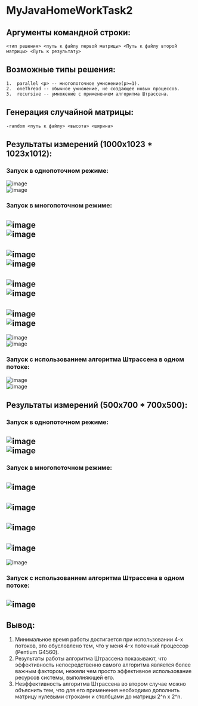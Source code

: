 # MyJavaHomeWorkTask2
## Аргументы командной строки:
    <тип решения> <путь к файлу первой матрицы> <Путь к файлу второй матрицы> <Путь к результату>
## Возможные типы решения:
    1.  parallel <p> -- многопоточное умножение(p>=1).
    2.  oneThread -- обычное умножение, не создающее новых процессов.
    3.  recursive -- умножение с применением алгоритма Штрассена.
## Генерация случайной матрицы:
    -random <путь к файлу> <высота> <ширина>
## Результаты измерений (1000x1023 * 1023x1012):
### Запуск в однопоточном режиме:
![image](https://user-images.githubusercontent.com/25980970/111812382-2259cc80-88e9-11eb-847b-a3a6a9bb1613.png)<br/>
![image](https://user-images.githubusercontent.com/25980970/111812592-546b2e80-88e9-11eb-9a8f-65a768d537f9.png)<br/>
### Запуск в многопоточном режиме:
![image](https://user-images.githubusercontent.com/25980970/111813163-e6733700-88e9-11eb-9c44-8075a44e185e.png)<br/>
![image](https://user-images.githubusercontent.com/25980970/111813188-ee32db80-88e9-11eb-8ca6-2a2810b0cdbe.png)<br/>
-
![image](https://user-images.githubusercontent.com/25980970/111813256-0276d880-88ea-11eb-8249-3fa9b9363e43.png)<br/>
![image](https://user-images.githubusercontent.com/25980970/111813726-9f397600-88ea-11eb-9ed3-2d0253ba0d3a.png)<br/>
-
![image](https://user-images.githubusercontent.com/25980970/111813840-ca23ca00-88ea-11eb-9a67-e4031a0b5a32.png)<br/>
![image](https://user-images.githubusercontent.com/25980970/111813891-da3ba980-88ea-11eb-8933-af974f90859d.png)<br/>
-
![image](https://user-images.githubusercontent.com/25980970/111813998-fe978600-88ea-11eb-8bee-fe41a4047465.png)<br/>
![image](https://user-images.githubusercontent.com/25980970/111814125-28e94380-88eb-11eb-8af2-a78dbe8e9184.png)<br/>
-
![image](https://user-images.githubusercontent.com/25980970/111814250-4e764d00-88eb-11eb-8bdb-952463e01126.png)<br/>
![image](https://user-images.githubusercontent.com/25980970/111814290-5a620f00-88eb-11eb-95ec-01a075e16a2d.png)<br/>
### Запуск с использованием алгоритма Штрассена в одном потоке:
![image](https://user-images.githubusercontent.com/25980970/111814569-af058a00-88eb-11eb-92eb-487abec3e9f5.png)<br/>
![image](https://user-images.githubusercontent.com/25980970/111814629-bf1d6980-88eb-11eb-946c-9efb23c214a9.png)<br/>
## Результаты измерений (500x700 * 700x500):
### Запуск в однопоточном режиме:
![image](https://user-images.githubusercontent.com/25980970/111816736-3d7b0b00-88ee-11eb-85c5-ae1695b0f68a.png)<br/>
![image](https://user-images.githubusercontent.com/25980970/111816847-5f748d80-88ee-11eb-974e-201d6cdad656.png)
--
### Запуск в многопоточном режиме:
![image](https://user-images.githubusercontent.com/25980970/111817059-98146700-88ee-11eb-935c-99ba16ff46b2.png)<br/>
--
![image](https://user-images.githubusercontent.com/25980970/111817217-cb56f600-88ee-11eb-8391-ea186060e4cf.png)</br>
--
![image](https://user-images.githubusercontent.com/25980970/111817498-1e30ad80-88ef-11eb-9db9-b8313e680194.png)</br>
--
![image](https://user-images.githubusercontent.com/25980970/111817595-3bfe1280-88ef-11eb-93b9-4ee17aec9b36.png)</br>
--
![image](https://user-images.githubusercontent.com/25980970/111817831-8d0e0680-88ef-11eb-8187-c2407cad94f2.png)</br>
### Запуск с использованием алгоритма Штрассена в одном потоке:
![image](https://user-images.githubusercontent.com/25980970/111818107-dd856400-88ef-11eb-8fbb-34215c665c1c.png)</br>
--
## Вывод:
1.  Минимальное время работы достигается при использовании 4-х потоков, это обусловлено тем, что у меня 4-x поточный процессор (Pentium G4560).</br>
2.  Результаты работы алгоритма Штрассена показывают, что эффективность непосредственно самого алгоритма является более важным фактором, нежели чем просто эффективное использование ресурсов системы, выполняющей его.</br>
3.  Неэффективность алгоритма Штрассена во втором случае можно объяснить тем, что для его применения необходимо дополнить матрицу нулевыми строками и столбцами до матрицы  2^n x 2^n.</br>
